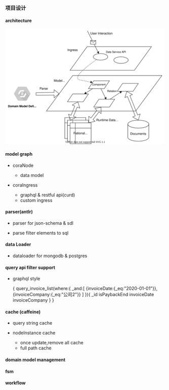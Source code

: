 ### 项目设计

#### architecture

![](./cora.svg)

#### model graph

+ coraNode
  + data model

+ coraIngress
  + graphql & restful api(curd)
  + custom ingress

#### parser(antlr)
+ parser for json-schema & sdl


+ parse filter elements to sql

#### data Loader
+ dataloader for mongodb & postgres

#### query api filter support
+ graphql style
  

    {
        query_invoice_list(where:{
            _and:[
                {invoiceDate:{_eq:"2020-01-01"}},
                {invoiceCompany:{_eq:"公司2"}}
            ]
        }){
            _id
            isPaybackEnd
            invoiceDate
            invoiceCompany
        }
    }

#### cache (caffeine)
+ query string cache
  
+ nodeInstance cache
  + once update,remove all cache
  + full path cache

#### domain model management

#### fsm

#### workflow